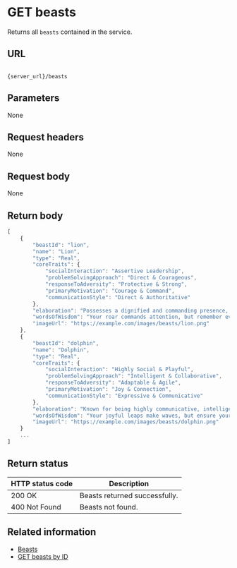 # GET beasts

Returns all `beasts` contained in the service.

## URL

```shell

{server_url}/beasts
```

## Parameters

None

## Request headers

None

## Request body

None

## Return body

```js
[
    {
        "beastId": "lion",
        "name": "Lion",
        "type": "Real",
        "coreTraits": {
            "socialInteraction": "Assertive Leadership",
            "problemSolvingApproach": "Direct & Courageous",
            "responseToAdversity": "Protective & Strong",
            "primaryMotivation": "Courage & Command",
            "communicationStyle": "Direct & Authoritative"
        },
        "elaboration": "Possesses a dignified and commanding presence, inspiring respect and naturally taking charge.",
        "wordsOfWisdom": "Your roar commands attention, but remember even the king of the jungle needs to listen to the whispers of the savanna to truly lead.",
        "imageUrl": "https://example.com/images/beasts/lion.png"
    },
    {
        "beastId": "dolphin",
        "name": "Dolphin",
        "type": "Real",
        "coreTraits": {
            "socialInteraction": "Highly Social & Playful",
            "problemSolvingApproach": "Intelligent & Collaborative",
            "responseToAdversity": "Adaptable & Agile",
            "primaryMotivation": "Joy & Connection",
            "communicationStyle": "Expressive & Communicative"
        },
        "elaboration": "Known for being highly communicative, intelligent, and adaptable in social situations, approaching life with a joyful and inquisitive spirit.",
        "wordsOfWisdom": "Your joyful leaps make waves, but ensure your playful currents don't inadvertently capsize smaller boats in the shared ocean of collaboration.",
        "imageUrl": "https://example.com/images/beasts/dolphin.png"
    }
    ...
]
```

## Return status

| HTTP status code| Description |
| ------------- | ----------- |
| 200 OK| Beasts returned successfully.|
| 400 Not Found | Beasts not found.|

## Related information

* [Beasts](./beasts.md)
* [GET beasts by ID](./beasts-get-beasts-by-id.md)

